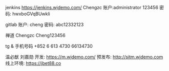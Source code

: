 
jenkins  https://jenkins.wjdemo.com/
Chengzc 账户:administrator
123456 密码: hwxboGVqBUwkli

gitlab
账户: cheng
密码: abc12332123

禅道
Chengzc
Cheng123456

tg & 手机号码
+852 6 613 4730
66134730

温必猷  刘嘉勋
开发: https://m.wjdemo.com/ 
预发布: http://sitm.wjdemo.com 
线上环境: https://jbet88.co